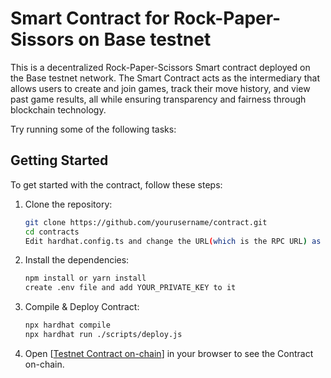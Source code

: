 # Smart Contract for Rock-Paper-Sissors on Base testnet

This is a decentralized Rock-Paper-Scissors Smart contract deployed on the Base testnet network. The Smart Contract acts as the intermediary that allows users to create and join games, track their move history, and view past game results, all while ensuring transparency and fairness through blockchain technology.

Try running some of the following tasks:

## Getting Started

To get started with the contract, follow these steps:

1. Clone the repository:
   ```bash
   git clone https://github.com/yourusername/contract.git
   cd contracts
   Edit hardhat.config.ts and change the URL(which is the RPC URL) as desired.
   ```

2. Install the dependencies:
   ```bash
   npm install or yarn install
   create .env file and add YOUR_PRIVATE_KEY to it
   ```

3. Compile & Deploy Contract:
   ```bash
   npx hardhat compile
   npx hardhat run ./scripts/deploy.js
   ```

4. Open [[Testnet Contract on-chain](https://base-sepolia.blockscout.com/address/0xC97384DE52e31Cc4EBE22e06139e36Bd7F01211D)] in your browser to see the Contract on-chain.


